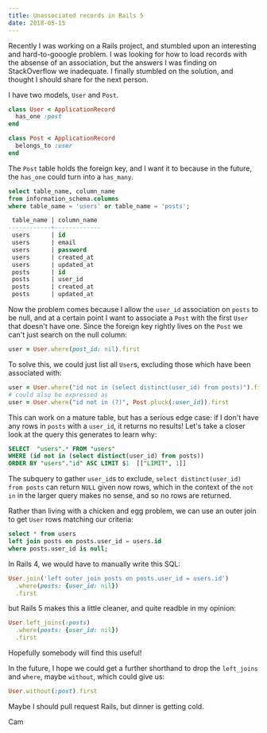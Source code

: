 ```yaml
---
title: Unassociated records in Rails 5
date: 2018-05-15
---
```


Recently I was working on a Rails project, and stumbled upon an interesting and hard-to-gooogle problem. I was looking for how to load records with the absense of an association, but the answers I was finding on StackOverflow we inadequate. I finally stumbled on the solution, and thought I should share for the next person.

I have two models, `User` and `Post`.

```ruby
class User < ApplicationRecord
  has_one :post
end

class Post < ApplicationRecord
  belongs_to :user
end
```

The `Post` table holds the foreign key, and I want it to because in the future, the `has_one` could turn into a `has_many`.

```sql
select table_name, column_name
from information_schema.columns
where table_name = 'users' or table_name = 'posts';

 table_name | column_name
------------+-------------
 users      | id
 users      | email
 users      | password
 users      | created_at
 users      | updated_at
 posts      | id
 posts      | user_id
 posts      | created_at
 posts      | updated_at
```

Now the problem comes because I allow the `user_id` association on `posts` to be null, and at a certain point I want to associate a `Post` with the first `User` that doesn't have one. Since the foreign key rightly lives on the `Post` we can't just search on the null column:

```ruby
user = User.where(post_id: nil).first
```

To solve this, we could just list all `User`s, excluding those which have been associated with:

```ruby
user = User.where("id not in (select distinct(user_id) from posts)").first
# could also be expressed as
user = User.where("id not in (?)", Post.pluck(:user_id)).first
```

This can work on a mature table, but has a serious edge case: if I don't have any rows in `posts` with a `user_id`, it returns no results! Let's take a closer look at the query this generates to learn why:

```sql
SELECT  "users".* FROM "users"
WHERE (id not in (select distinct(user_id) from posts))
ORDER BY "users"."id" ASC LIMIT $1  [["LIMIT", 1]]
```

The subquery to gather `user_id`s to exclude, `select distinct(user_id) from posts` can return `NULL` given now rows, which in the context of the `not in` in the larger query makes no sense, and so no rows are returned.

Rather than living with a chicken and egg problem, we can use an outer join to get `User` rows matching our criteria:

```sql
select * from users
left join posts on posts.user_id = users.id
where posts.user_id is null;
```

In Rails 4, we would have to manually write this SQL:

```ruby
User.join('left outer join posts on posts.user_id = users.id')
  .where(posts: {user_id: nil})
  .first
```

but Rails 5 makes this a little cleaner, and quite readble in my opinion:

```ruby
User.left_joins(:posts)
  .where(posts: {user_id: nil})
  .first
```

Hopefully somebody will find this useful!

In the future, I hope we could get a further shorthand to drop the `left_joins` and `where`, maybe `without`, which could give us:

```ruby
User.without(:post).first
```

Maybe I should pull request Rails, but dinner is getting cold.

Cam
